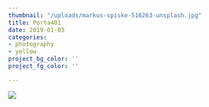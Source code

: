 ```yaml
---
thumbnail: "/uploads/markus-spiske-516263-unsplash.jpg"
title: Porta401
date: 2019-01-03
categories:
- photography
- yellow
project_bg_color: ''
project_fg_color: ''

---
```

![](/uploads/markus-spiske-516263-unsplash.jpg)